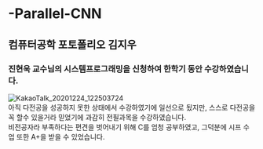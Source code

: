 # -Parallel-CNN
## 컴퓨터공학 포토폴리오 김지우
### 진현욱 교수님의 시스템프로그래밍을 신청하여 한학기 동안 수강하였습니다.
![KakaoTalk_20201224_122503724](https://user-images.githubusercontent.com/60593969/103407755-23f5dd00-4ba3-11eb-9cd0-96cb4f1c90d7.jpg)   
아직 다전공을 성공하지 못한 상태에서 수강하였기에 일선으로 됬지만, 스스로 다전공을 꼭 할수 있을거라 믿었기에 과감히 전필과목을 수강하였습니다.   
비전공자라 부족하다는 편견을 벗어내기 위해 C를 엄청 공부하였고, 그덕분에 시프 수업 또한 A+을 받을 수 있었습니다.
